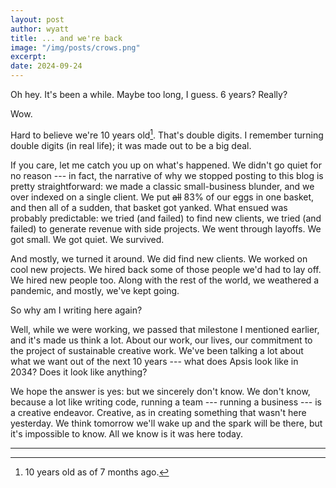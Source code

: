 ```yaml
---
layout: post
author: wyatt
title: ... and we're back
image: "/img/posts/crows.png"
excerpt:
date: 2024-09-24
---
```


Oh hey. It's been a while. Maybe too long, I guess. 6 years? Really?

Wow.

Hard to believe we're 10 years old[^1]. That's double digits. I remember turning double digits (in real life); it was made out to be a big deal.

If you care, let me catch you up on what's happened. We didn't go quiet for no reason --- in fact, the narrative of why we stopped posting to this blog is pretty straightforward: we made a classic small-business blunder, and we over indexed on a single client. We put ~~all~~ 83% of our eggs in one basket, and then all of a sudden, that basket got yanked. What ensued was probably predictable: we tried (and failed) to find new clients, we tried (and failed) to generate revenue with side projects. We went through layoffs. We got small. We got quiet. We survived.

And mostly, we turned it around. We did find new clients. We worked on cool new projects. We hired back some of those people we'd had to lay off. We hired new people too. Along with the rest of the world, we weathered a pandemic, and mostly, we've kept going.

So why am I writing here again?

Well, while we were working, we passed that milestone I mentioned earlier, and it's made us think a lot. About our work, our lives, our commitment to the project of sustainable creative work. We've been talking a lot about what we want out of the next 10 years --- what does Apsis look like in 2034? Does it look like anything?

We hope the answer is yes: but we sincerely don't know. We don't know, because a lot like writing code, running a team --- running a business --- is a creative endeavor. Creative, as in creating something that wasn't here yesterday. We think tomorrow we'll wake up and the spark will be there, but it's impossible to know. All we know is it was here today.



---

[^1]: 10 years old as of 7 months ago.

